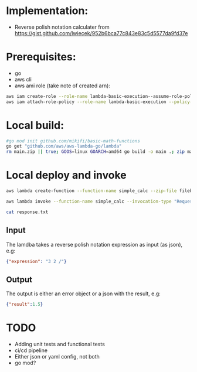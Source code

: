 # Implementation:
* Reverse polish notation calculater from https://gist.github.com/lwiecek/952b6bca77c843e83c5d5577da9fd37e

# Prerequisites:
* go
* aws cli 
* aws ami role (take note of created arn):
```sh
aws iam create-role --role-name lambda-basic-execution--assume-role-policy-document file://lambda-trust-policy.json
aws iam attach-role-policy --role-name lambda-basic-execution --policy-arn arn:aws:iam::aws:policy/service-role/AWSLambdaBasicExecutionRole
```


# Local build:
```sh
#go mod init github.com/mikifi/basic-math-functions        
go get "github.com/aws/aws-lambda-go/lambda"
rm main.zip || true; GOOS=linux GOARCH=amd64 go build -o main .; zip main.zip main

```

# Local deploy and invoke

```sh
aws lambda create-function --function-name simple_calc --zip-file fileb://main.zip --handler main --runtime go1.x --role "arn:aws:iam::801927127646:role/lambda-basic-execution"

aws lambda invoke --function-name simple_calc --invocation-type "RequestResponse" --payload '{"expression": "3 3 *"}' --cli-binary-format raw-in-base64-out  response.txt

cat response.txt 
```

## Input

The lamdba takes a reverse polish notation expression as input (as json), e.g:

```json
{"expression": "3 2 /"}
```
## Output

The output is either an error object or a json with the result, e.g: 

```json
{"result":1.5}
```

# TODO
* Adding unit tests and functional tests
* ci/cd pipeline
* Either json or yaml config, not both
* go mod?

